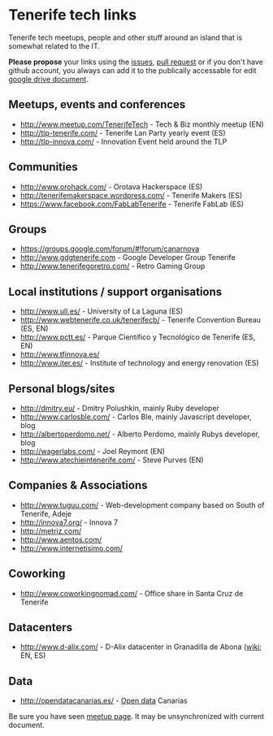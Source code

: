 Tenerife tech links
===================

Tenerife tech meetups, people and other stuff around an island that is somewhat related to the IT.

**Please propose** your links using the [issues](https://github.com/dmitry/tenerife/issues), [pull request](https://github.com/dmitry/tenerife/pulls) or if you don't have github account, you always can add it to the publically accessable for edit [google drive document](https://docs.google.com/document/d/1KDHkdGE5fQcPY0oZbvmtVaSQg-a0GbPOwrj7BULeXz8/edit?usp=sharing).


## Meetups, events and conferences

* http://www.meetup.com/TenerifeTech - Tech & Biz monthly meetup (EN)
* http://tlp-tenerife.com/ - Tenerife Lan Party yearly event (ES)
* http://tlp-innova.com/ - Innovation Event held around the TLP

## Communities

* http://www.orohack.com/ - Orotava Hackerspace (ES)
* http://tenerifemakerspace.wordpress.com/ - Tenerife Makers (ES)
* https://www.facebook.com/FabLabTenerife - Tenerife FabLab (ES)

## Groups

* https://groups.google.com/forum/#!forum/canarnova
* http://www.gdgtenerife.com - Google Developer Group Tenerife
* http://www.tenerifegoretro.com/ - Retro Gaming Group

## Local institutions / support organisations

* http://www.ull.es/ - University of La Laguna (ES)
* http://www.webtenerife.co.uk/tenerifecb/ - Tenerife Convention Bureau (ES, EN)
* http://www.pctt.es/ - Parque Científico y Tecnológico de Tenerife (ES, EN)
* http://www.tfinnova.es/
* http://www.iter.es/ - Institute of technology and energy renovation (ES)

## Personal blogs/sites

* http://dmitry.eu/ - Dmitry Polushkin, mainly Ruby developer
* http://www.carlosble.com/ - Carlos Ble, mainly Javascript developer, blog
* http://albertoperdomo.net/ - Alberto Perdomo, mainly Rubys developer, blog
* http://wagerlabs.com/ - Joel Reymont (EN)
* http://www.atechieintenerife.com/ - Steve Purves (EN)

## Companies & Associations

* http://www.tuguu.com/ - Web-development company based on South of Tenerife, Adeje
* http://innova7.org/ - Innova 7
* http://metriz.com/
* http://www.aentos.com/
* http://www.internetisimo.com/

## Coworking

* http://www.coworkingnomad.com/ - Office share in Santa Cruz de Tenerife

## Datacenters

* http://www.d-alix.com/ - D-Alix datacenter in Granadilla de Abona ([wiki](http://es.wikipedia.org/wiki/D-ALiX); EN, ES)

## Data

* http://opendatacanarias.es/ - [Open data](http://en.wikipedia.org/wiki/Open_data) Canarias



Be sure you have seen [meetup page](http://www.meetup.com/TenerifeTech/pages/Bringing_High_Tech_Conferences_to_Tenerife_Oct%2713).
It may be unsynchronized with current document.
